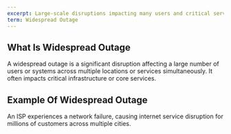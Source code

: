 ```yaml
---
excerpt: Large-scale disruptions impacting many users and critical services across multiple locations.
term: Widespread Outage
---
```

## What Is Widespread Outage

A widespread outage is a significant disruption affecting a large number of users or systems across multiple locations or services simultaneously. It often impacts critical infrastructure or core services.

## Example Of Widespread Outage

An ISP experiences a network failure, causing internet service disruption for millions of customers across multiple cities.